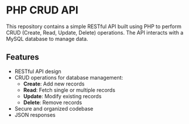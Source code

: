 # PHP CRUD API

This repository contains a simple RESTful API built using PHP to perform CRUD (Create, Read, Update, Delete) operations. The API interacts with a MySQL database to manage data.

## Features

- RESTful API design
- CRUD operations for database management:
  - **Create**: Add new records
  - **Read**: Fetch single or multiple records
  - **Update**: Modify existing records
  - **Delete**: Remove records
- Secure and organized codebase
- JSON responses



